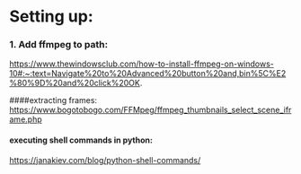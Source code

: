 # Setting up:
### 1. Add ffmpeg to path:
https://www.thewindowsclub.com/how-to-install-ffmpeg-on-windows-10#:~:text=Navigate%20to%20Advanced%20button%20and,bin%5C%E2%80%9D%20and%20click%20OK.



####extracting frames:
https://www.bogotobogo.com/FFMpeg/ffmpeg_thumbnails_select_scene_iframe.php
#### executing shell commands in python:
https://janakiev.com/blog/python-shell-commands/